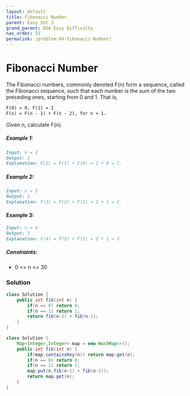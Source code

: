 ```yaml
---
layout: default
title: Fibonacci Number
parent: Easy Set 3
grand_parent: DSA Easy Difficulty
nav_order: 31
permalink: /problem-94-Fibonacci-Number/
---
```

# Fibonacci Number

The Fibonacci numbers, commonly denoted F(n) form a sequence, called the Fibonacci sequence, such that each number is the sum of the two preceding ones, starting from 0 and 1. That is,
```markdown
F(0) = 0, F(1) = 1
F(n) = F(n - 1) + F(n - 2), for n > 1.
```
Given n, calculate F(n).

##### Example 1:
```markdown
Input: n = 2
Output: 1
Explanation: F(2) = F(1) + F(0) = 1 + 0 = 1.
```
##### Example 2:
```markdown
Input: n = 3
Output: 2
Explanation: F(3) = F(2) + F(1) = 1 + 1 = 2.
```
#### Example 3:
```markdown
Input: n = 4
Output: 3
Explanation: F(4) = F(3) + F(2) = 2 + 1 = 3.
```
##### Constraints:
* 0 <= n <= 30

### Solution
```java
class Solution {
    public int fib(int n) {
        if(n == 0) return 0;
        if(n == 1) return 1;
        return fib(n-1) + fib(n-2);
    }
}
```
```java
class Solution {
    Map<Integer,Integer> map = new HashMap<>();
    public int fib(int n) {
        if(map.containsKey(n)) return map.get(n); 
        if(n == 0) return 0;
        if(n == 1) return 1;
        map.put(n,fib(n-1) + fib(n-2));
        return map.get(n);
    }
}
```